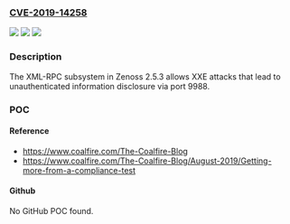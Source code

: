 ### [CVE-2019-14258](https://cve.mitre.org/cgi-bin/cvename.cgi?name=CVE-2019-14258)
![](https://img.shields.io/static/v1?label=Product&message=n%2Fa&color=blue)
![](https://img.shields.io/static/v1?label=Version&message=n%2Fa&color=blue)
![](https://img.shields.io/static/v1?label=Vulnerability&message=n%2Fa&color=brighgreen)

### Description

The XML-RPC subsystem in Zenoss 2.5.3 allows XXE attacks that lead to unauthenticated information disclosure via port 9988.

### POC

#### Reference
- https://www.coalfire.com/The-Coalfire-Blog
- https://www.coalfire.com/The-Coalfire-Blog/August-2019/Getting-more-from-a-compliance-test

#### Github
No GitHub POC found.

